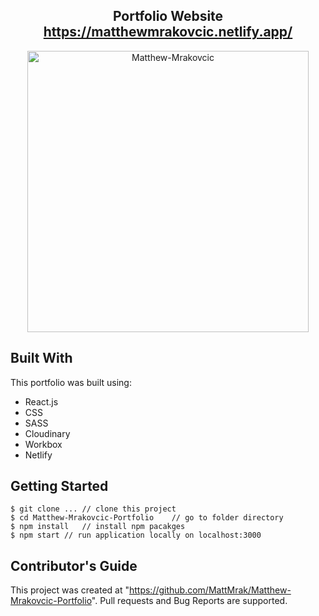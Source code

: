 <h2 align="center">
  Portfolio Website<br/>
  <a href="website_url_here" target="_blank">https://matthewmrakovcic.netlify.app/</a>
</h2>

<div align="center">
 <img alt="Matthew-Mrakovcic" src="https://i.imgur.com/M9exxLz.png" width="450px" height="450px"/>
</div>

## Built With

This portfolio was built using:
- React.js
- CSS
- SASS
- Cloudinary
- Workbox
- Netlify

## Getting Started

```terminal
$ git clone ... // clone this project
$ cd Matthew-Mrakovcic-Portfolio    // go to folder directory
$ npm install   // install npm pacakges
$ npm start // run application locally on localhost:3000
```

## Contributor's Guide
This project was created at "https://github.com/MattMrak/Matthew-Mrakovcic-Portfolio". Pull requests and Bug Reports are supported.